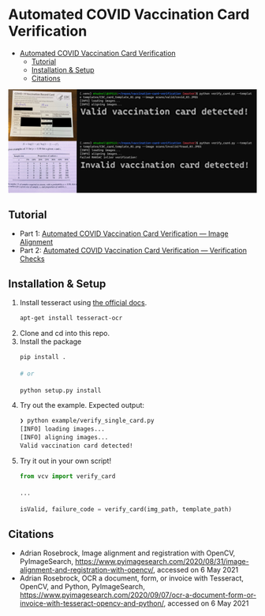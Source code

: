 # Automated COVID Vaccination Card Verification

- [Automated COVID Vaccination Card Verification](#automated-covid-vaccination-card-verification)
  - [Tutorial](#tutorial)
  - [Installation & Setup](#installation--setup)
  - [Citations](#citations)

![terminal example](./assets/terminal_ex_duo_bigtext.png)

## Tutorial
- Part 1: [Automated COVID Vaccination Card Verification — Image Alignment](https://medium.com/reese-innovate/automated-covid-vaccination-card-verification-b27e289cf8b2)
- Part 2: [Automated COVID Vaccination Card Verification — Verification Checks](https://medium.com/reese-innovate/automated-covid-vaccination-card-verification-verification-checks-81ef451f59ef)

<!-- ## Usage

```
usage: verify_card.py [-h] -i IMAGE -t TEMPLATE [--tag TAG]

optional arguments:
  -h, --help            show this help message and exit
  -i IMAGE, --image IMAGE
                        path to input image
  -t TEMPLATE, --template TEMPLATE
                        path to the vaccination template image
  --tag TAG             prefix for output visualization files
```

- Terminal usage: `python verify_card.py --template templates/CDC_card_template_01.png --image <path-to-input>`
- We found there were slight variations (different aspect ratio, spacing between lines) in the CDC vaccination cards that were issued, so you can specify a specific template to verify against. We provide two templates (`./templates/CDC_card_template_01.png` and `./templates/CDC_card_template_02.png`). -->


## Installation & Setup
1. Install tesseract using [the official docs](https://tesseract-ocr.github.io/tessdoc/Installation.html).
    ```bash
    apt-get install tesseract-ocr
    ```
2. Clone and cd into this repo.
3. Install the package
    ```bash
    pip install .

    # or
    
    python setup.py install
    ```
4. Try out the example. Expected output:
    ```bash
    ❯ python example/verify_single_card.py
    [INFO] loading images...
    [INFO] aligning images...
    Valid vaccination card detected!
    ```
5. Try it out in your own script!
    ```python
    from vcv import verify_card

    ...

    isValid, failure_code = verify_card(img_path, template_path)
    ```

## Citations
- Adrian Rosebrock, Image alignment and registration with OpenCV, PyImageSearch, https://www.pyimagesearch.com/2020/08/31/image-alignment-and-registration-with-opencv/, accessed on 6 May 2021
- Adrian Rosebrock, OCR a document, form, or invoice with Tesseract, OpenCV, and Python, PyImageSearch, https://www.pyimagesearch.com/2020/09/07/ocr-a-document-form-or-invoice-with-tesseract-opencv-and-python/, accessed on 6 May 2021
